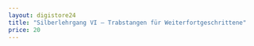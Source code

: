 ```yaml
---
layout: digistore24
title: "Silberlehrgang VI – Trabstangen für Weiterfortgeschrittene"
price: 20
---
```

